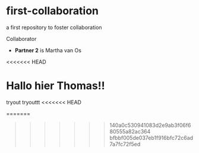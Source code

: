 # first-collaboration
a first repository to foster collaboration

Collaborator
- **Partner 2** is Martha van Os

<<<<<<< HEAD

Hallo hier Thomas!! 
=======
tryout tryouttt 
<<<<<<< HEAD

=======






>>>>>>> 140a0c530941083d2e9ab3f06f680555a82ac364
>>>>>>> bfbbf005de037eb1f916bfc72c6ad7a7fc72f5ed
